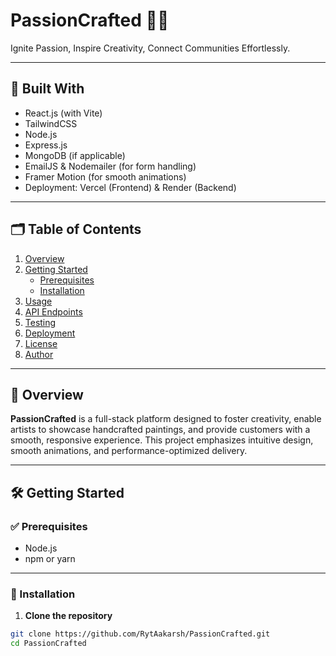 # PassionCrafted 🎨✨

Ignite Passion, Inspire Creativity, Connect Communities Effortlessly.

---

## 🚀 Built With

- React.js (with Vite)
- TailwindCSS
- Node.js
- Express.js
- MongoDB (if applicable)
- EmailJS & Nodemailer (for form handling)
- Framer Motion (for smooth animations)
- Deployment: Vercel (Frontend) & Render (Backend)

---

## 🗂️ Table of Contents

1. [Overview](#overview)
2. [Getting Started](#getting-started)
    - [Prerequisites](#prerequisites)
    - [Installation](#installation)
3. [Usage](#usage)
4. [API Endpoints](#api-endpoints)
5. [Testing](#testing)
6. [Deployment](#deployment)
7. [License](#license)
8. [Author](#author)

---

## 📜 Overview

**PassionCrafted** is a full-stack platform designed to foster creativity, enable artists to showcase handcrafted paintings, and provide customers with a smooth, responsive experience. This project emphasizes intuitive design, smooth animations, and performance-optimized delivery.

---

## 🛠️ Getting Started

### ✅ Prerequisites

- Node.js
- npm or yarn

---

### 🔧 Installation

1. **Clone the repository**
```bash
git clone https://github.com/RytAakarsh/PassionCrafted.git
cd PassionCrafted

